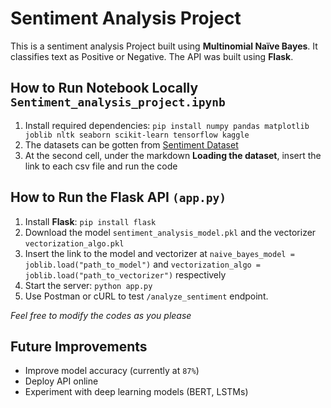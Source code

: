 # Sentiment Analysis Project

This is a sentiment analysis Project built using **Multinomial Naïve Bayes**. It classifies text as Positive or Negative. The API was built using **Flask**.

## How to Run Notebook Locally `Sentiment_analysis_project.ipynb`
1. Install required dependencies: `pip install numpy pandas matplotlib joblib nltk seaborn scikit-learn tensorflow kaggle`
2. The datasets can be gotten from  [Sentiment Dataset](https://drive.google.com/drive/folders/1Vs3IOhzfNxWzqoFqGInVuABOuEPn_MEk?usp=drive_link)
3. At the second cell, under the markdown **Loading the dataset**, insert the link to each csv file and run the code

## How to Run the Flask API `(app.py)`
1.  Install **Flask**: `pip install flask`
2.  Download the model `sentiment_analysis_model.pkl` and the vectorizer `vectorization_algo.pkl`
3.  Insert the link to the model and vectorizer at `naive_bayes_model = joblib.load("path_to_model")` and `vectorization_algo = joblib.load("path_to_vectorizer")` respectively
4. Start the server: `python app.py`
5. Use Postman or cURL to test `/analyze_sentiment` endpoint.


_Feel free to modify the codes as you please_

## Future Improvements
- Improve model accuracy (currently at `87%`)
- Deploy API online
- Experiment with deep learning models (BERT, LSTMs)
